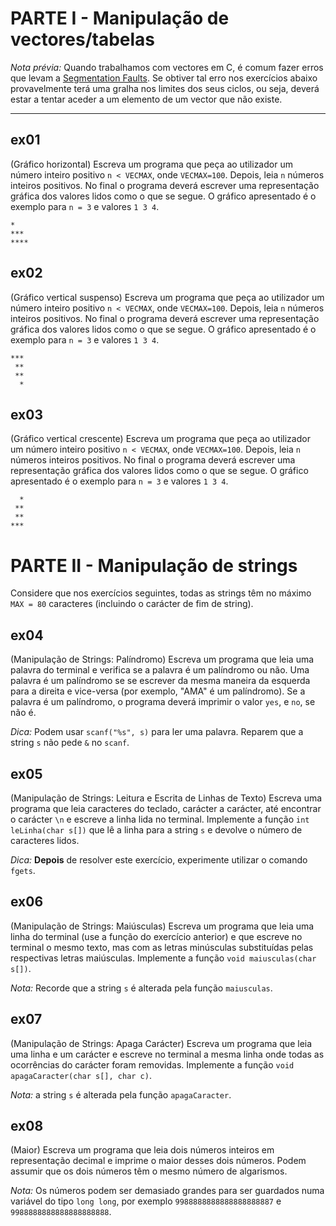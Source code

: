 # PARTE I - Manipulação de vectores/tabelas

*Nota prévia:* Quando trabalhamos com vectores em C, é comum fazer erros que levam a [Segmentation Faults](https://en.wikipedia.org/wiki/Segmentation_fault). Se obtiver tal erro nos exercícios abaixo provavelmente terá uma gralha nos limites dos seus ciclos, ou seja, deverá estar a tentar aceder a um elemento de um vector que não existe.

---
## ex01

(Gráfico horizontal) Escreva um programa que peça ao utilizador um número inteiro positivo `n < VECMAX`, onde `VECMAX=100`. Depois, leia `n` números inteiros positivos. No final o programa deverá escrever uma representação gráfica dos valores lidos como o que se segue. O gráfico apresentado é o exemplo para `n = 3` e valores `1 3 4`.

```
*
***
****
```

## ex02

(Gráfico vertical suspenso) Escreva um programa que peça ao utilizador um número inteiro positivo `n < VECMAX`, onde `VECMAX=100`. Depois, leia `n` números inteiros positivos. No final o programa deverá escrever uma representação gráfica dos valores lidos como o que se segue. O gráfico apresentado é o exemplo para `n = 3` e valores `1 3 4`.

```
***
 **
 **
  *
```

## ex03

(Gráfico vertical crescente) Escreva um programa que peça ao utilizador um número inteiro positivo `n < VECMAX`, onde `VECMAX=100`. Depois, leia `n` números inteiros positivos. No final o programa deverá escrever uma representação gráfica dos valores lidos como o que se segue. O gráfico apresentado é o exemplo para `n = 3` e valores `1 3 4`.

```
  *
 **
 **
***
```

# PARTE II - Manipulação de strings

Considere que nos exercícios seguintes, todas as strings têm no máximo `MAX = 80` caracteres (incluindo o carácter de fim de string).

## ex04

(Manipulação de Strings: Palíndromo) Escreva um programa que leia uma palavra do terminal e verifica se a palavra é um palíndromo ou não. Uma palavra é um palíndromo se se escrever da mesma maneira da esquerda para a direita e vice-versa (por exemplo, "AMA" é um palíndromo). Se a palavra é um palíndromo, o programa deverá imprimir o valor `yes`, e `no`, se não é.

*Dica:* Podem usar `scanf("%s", s)` para ler uma palavra. Reparem que a string `s` não pede `&` no `scanf`.

## ex05

(Manipulação de Strings: Leitura e Escrita de Linhas de Texto) Escreva uma programa que leia caracteres do teclado, carácter a carácter, até encontrar o carácter `\n` e escreve a linha lida no terminal. Implemente a função `int leLinha(char s[])` que lê a linha para a string `s` e devolve o número de caracteres lidos.

*Dica:* __Depois__ de resolver este exercício, experimente utilizar o comando `fgets`.

## ex06

(Manipulação de Strings: Maiúsculas) Escreva um programa que leia uma linha do terminal (use a função do exercício anterior) e que escreve no terminal o mesmo texto, mas com as letras minúsculas substituídas pelas respectivas letras maiúsculas. Implemente a função `void maiusculas(char s[])`.

*Nota:* Recorde que a string `s` é alterada pela função `maiusculas`.

## ex07

(Manipulação de Strings: Apaga Carácter) Escreva um programa que leia uma linha e um carácter e escreve no terminal a mesma linha onde todas as ocorrências do carácter foram removidas. Implemente a função `void apagaCaracter(char s[], char c)`.

*Nota:* a string `s` é alterada pela função `apagaCaracter`.

## ex08

(Maior) Escreva um programa que leia dois números inteiros em representação decimal e imprime o maior desses dois números. Podem assumir que os dois números têm o mesmo número de algarismos.

*Nota:* Os números podem ser demasiado grandes para ser guardados numa variável do tipo `long long`, por exemplo `9988888888888888888887` e `9988888888888888888888`.